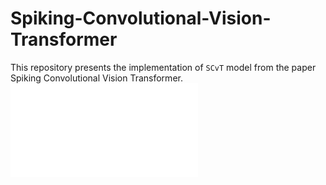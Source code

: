 # Spiking-Convolutional-Vision-Transformer
This repository presents the implementation of `SCvT` model from the paper Spiking Convolutional Vision Transformer.
![model](model.pdf)

